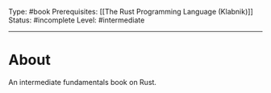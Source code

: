 Type: #book
Prerequisites: [[The Rust Programming Language (Klabnik)]]
Status: #incomplete 
Level: #intermediate 

----
# About

An intermediate fundamentals book on Rust.